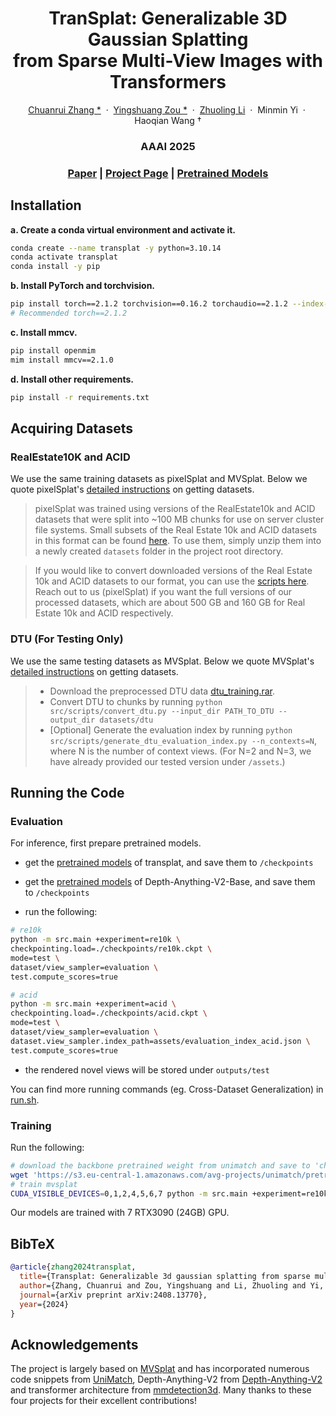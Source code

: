 <p align="center">
  <h1 align="center">TranSplat: Generalizable 3D Gaussian Splatting <br> from Sparse Multi-View Images with Transformers</h1>
  <p align="center">
    <a href="https://xingyoujun.github.io/">Chuanrui Zhang *</a>
    &nbsp;·&nbsp;
    <a href="https://heiheishuang.xyz/">Yingshuang Zou *</a>
    &nbsp;·&nbsp;
    <a href="https://lizhuoling.github.io/">Zhuoling Li</a>
    &nbsp;·&nbsp;
    <a>Minmin Yi</a>
    &nbsp;·&nbsp;
    <a>Haoqian Wang †</a>
  </p>
  <h3 align="center">AAAI 2025</h3>
  <h3 align="center"><a href="https://arxiv.org/abs/2408.13770">Paper</a> | <a href="https://xingyoujun.github.io/transplat">Project Page</a> | <a href="https://huggingface.co/xingyoujun/transplat">Pretrained Models</a> </h3>
<!--   <div align="center">
    <a href="https://news.ycombinator.com/item?id=41222655">
      <img
        alt="Featured on Hacker News"
        src="https://hackerbadge.vercel.app/api?id=41222655&type=dark"
      />
    </a>
  </div> -->

<!-- <ul>
<li><b>08/11/24 Update:</b> Explore our <a href="https://github.com/donydchen/mvsplat360">MVSplat360 [NeurIPS '24]</a>, an upgraded MVSplat that combines video diffusion to achieve 360° NVS for large-scale scenes from just 5 input views! </li>  
<li><b>21/10/24 Update:</b> Check out Haofei's <a href="https://github.com/cvg/depthsplat">DepthSplat</a> if you are interested in feed-forward 3DGS on more complex scenes (DL3DV-10K) and more input views (up to 12 views)!</li>
</ul>
<br>
</p> -->

## Installation

**a. Create a conda virtual environment and activate it.**

```bash
conda create --name transplat -y python=3.10.14
conda activate transplat
conda install -y pip
```

**b. Install PyTorch and torchvision.**

```bash
pip install torch==2.1.2 torchvision==0.16.2 torchaudio==2.1.2 --index-url https://download.pytorch.org/whl/cu118
# Recommended torch==2.1.2
```

**c. Install mmcv.**

```bash
pip install openmim
mim install mmcv==2.1.0
```

**d. Install other requirements.**
```bash
pip install -r requirements.txt
```

## Acquiring Datasets

### RealEstate10K and ACID

We use the same training datasets as pixelSplat and MVSplat. Below we quote pixelSplat's [detailed instructions](https://github.com/dcharatan/pixelsplat?tab=readme-ov-file#acquiring-datasets) on getting datasets.

> pixelSplat was trained using versions of the RealEstate10k and ACID datasets that were split into ~100 MB chunks for use on server cluster file systems. Small subsets of the Real Estate 10k and ACID datasets in this format can be found [here](https://drive.google.com/drive/folders/1joiezNCyQK2BvWMnfwHJpm2V77c7iYGe?usp=sharing). To use them, simply unzip them into a newly created `datasets` folder in the project root directory.

> If you would like to convert downloaded versions of the Real Estate 10k and ACID datasets to our format, you can use the [scripts here](https://github.com/dcharatan/real_estate_10k_tools). Reach out to us (pixelSplat) if you want the full versions of our processed datasets, which are about 500 GB and 160 GB for Real Estate 10k and ACID respectively.

### DTU (For Testing Only)

We use the same testing datasets as MVSplat. Below we quote MVSplat's [detailed instructions](https://github.com/donydchen/mvsplat/tree/main?tab=readme-ov-file#dtu-for-testing-only) on getting datasets.

> * Download the preprocessed DTU data [dtu_training.rar](https://drive.google.com/file/d/1eDjh-_bxKKnEuz5h-HXS7EDJn59clx6V/view).
> * Convert DTU to chunks by running `python src/scripts/convert_dtu.py --input_dir PATH_TO_DTU --output_dir datasets/dtu`
> * [Optional] Generate the evaluation index by running `python src/scripts/generate_dtu_evaluation_index.py --n_contexts=N`, where N is the number of context views. (For N=2 and N=3, we have already provided our tested version under `/assets`.)

## Running the Code

### Evaluation

For inference, first prepare pretrained models.

* get the [pretrained models](https://huggingface.co/xingyoujun/transplat) of transplat, and save them to `/checkpoints`

* get the [pretrained models](https://github.com/DepthAnything/Depth-Anything-V2/tree/main?tab=readme-ov-file#pre-trained-models) of Depth-Anything-V2-Base, and save them to `/checkpoints`

* run the following:

```bash
# re10k
python -m src.main +experiment=re10k \
checkpointing.load=./checkpoints/re10k.ckpt \
mode=test \
dataset/view_sampler=evaluation \
test.compute_scores=true 

# acid
python -m src.main +experiment=acid \
checkpointing.load=./checkpoints/acid.ckpt \
mode=test \
dataset/view_sampler=evaluation \
dataset.view_sampler.index_path=assets/evaluation_index_acid.json \
test.compute_scores=true 
```

* the rendered novel views will be stored under `outputs/test`

You can find more running commands (eg. Cross-Dataset Generalization) in [run.sh](run.sh).

### Training

Run the following:

```bash
# download the backbone pretrained weight from unimatch and save to 'checkpoints/'
wget 'https://s3.eu-central-1.amazonaws.com/avg-projects/unimatch/pretrained/gmdepth-scale1-resumeflowthings-scannet-5d9d7964.pth' -P checkpoints
# train mvsplat
CUDA_VISIBLE_DEVICES=0,1,2,4,5,6,7 python -m src.main +experiment=re10k data_loader.train.batch_size=2 wandb.mode=run wandb.name=transplat-re10k 2>&1 | tee transplat-re10k.log
```

Our models are trained with 7 RTX3090 (24GB) GPU.

## BibTeX

```bibtex
@article{zhang2024transplat,
  title={Transplat: Generalizable 3d gaussian splatting from sparse multi-view images with transformers},
  author={Zhang, Chuanrui and Zou, Yingshuang and Li, Zhuoling and Yi, Minmin and Wang, Haoqian},
  journal={arXiv preprint arXiv:2408.13770},
  year={2024}
}
```

## Acknowledgements

The project is largely based on [MVSplat](https://github.com/donydchen/mvsplat) and has incorporated numerous code snippets from [UniMatch](https://github.com/autonomousvision/unimatch), Depth-Anything-V2 from [Depth-Anything-V2](https://github.com/DepthAnything/Depth-Anything-V2) and transformer architecture from [mmdetection3d](https://github.com/open-mmlab/mmdetection3d). Many thanks to these four projects for their excellent contributions!
